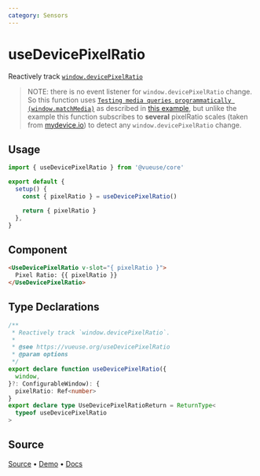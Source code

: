 ```yaml
---
category: Sensors
---
```


# useDevicePixelRatio

Reactively track [`window.devicePixelRatio`](https://developer.mozilla.org/ru/docs/Web/API/Window/devicePixelRatio)
>
> NOTE: there is no event listener for `window.devicePixelRatio` change. So this function uses [`Testing media queries programmatically (window.matchMedia)`](https://developer.mozilla.org/en-US/docs/Web/CSS/Media_Queries/Testing_media_queries) as described in [this example](https://stackoverflow.com/questions/28905420/window-devicepixelratio-change-listener/29653772#29653772), but unlike the example this function subscribes to **several** pixelRatio scales (taken from [mydevice.io](https://www.mydevice.io/)) to detect any `window.devicePixelRatio` change.

## Usage

```js
import { useDevicePixelRatio } from '@vueuse/core'

export default {
  setup() {
    const { pixelRatio } = useDevicePixelRatio()

    return { pixelRatio }
  },
}
```

## Component

```html
<UseDevicePixelRatio v-slot="{ pixelRatio }">
  Pixel Ratio: {{ pixelRatio }}
</UseDevicePixelRatio>
```

<LearnMoreComponents />

<!--FOOTER_STARTS-->
## Type Declarations

```typescript
/**
 * Reactively track `window.devicePixelRatio`.
 *
 * @see https://vueuse.org/useDevicePixelRatio
 * @param options
 */
export declare function useDevicePixelRatio({
  window,
}?: ConfigurableWindow): {
  pixelRatio: Ref<number>
}
export declare type UseDevicePixelRatioReturn = ReturnType<
  typeof useDevicePixelRatio
>
```

## Source

[Source](https://github.com/vueuse/vueuse/blob/main/packages/core/useDevicePixelRatio/index.ts) • [Demo](https://github.com/vueuse/vueuse/blob/main/packages/core/useDevicePixelRatio/demo.vue) • [Docs](https://github.com/vueuse/vueuse/blob/main/packages/core/useDevicePixelRatio/index.md)


<!--FOOTER_ENDS-->
